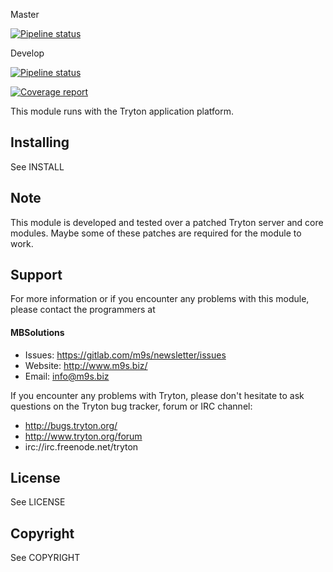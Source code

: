 Master

[![Pipeline status](https://gitlab.com/m9s/newsletter/badges/master/pipeline.svg)](https://gitlab.com/m9s/newsletter/commits/master)

Develop

[![Pipeline status](https://gitlab.com/m9s/newsletter/badges/develop/pipeline.svg)](https://gitlab.com/m9s/newsletter/commits/develop)

[![Coverage report](https://gitlab.com/m9s/newsletter/badges/develop/coverage.svg)](http://m9s.gitlab.io/newsletter)



This module runs with the Tryton application platform.

Installing
----------

See INSTALL

Note
----

This module is developed and tested over a patched Tryton server and
core modules. Maybe some of these patches are required for the module to work.

Support
-------

For more information or if you encounter any problems with this module,
please contact the programmers at

#### MBSolutions

   * Issues:   https://gitlab.com/m9s/newsletter/issues
   * Website:  http://www.m9s.biz/
   * Email:    info@m9s.biz

If you encounter any problems with Tryton, please don't hesitate to ask
questions on the Tryton bug tracker, forum or IRC channel:

   * http://bugs.tryton.org/
   * http://www.tryton.org/forum
   * irc://irc.freenode.net/tryton

License
-------

See LICENSE

Copyright
---------

See COPYRIGHT

